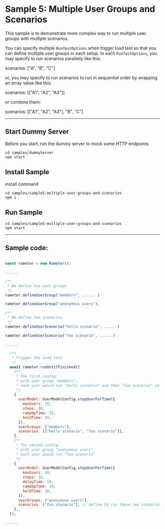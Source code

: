 # Sample 5: Multiple User Groups and Scenarios

This sample is to demonstrate more complex way to run multiple user groups with multiple scenarios.

You can specify multiple `RunTestOptions` when trigger load test so that you can define multiple user groups in each setup. In each `RunTestOptions`, you may specify to run scenarios parallelly like this:

scenarios: ["A", "B", "C"]

or, you may specify to run scenarios to run in sequential order by wrapping an array value like this:

scenarios: [["A1", "A2", "A3"]]

or combine them:

scenarios: [["A1", "A2", "A3"], "B", "C"]

-------

## Start Dummy Server

Before you start, run the dummy server to mock some HTTP endpoints
```
cd samples/dummyServer
npm start
```

## Install Sample

install command
```
cd samples/sample5-multiple-user-groups-and-scenarios
npm i
```

## Run Sample

```
cd samples/sample5-multiple-user-groups-and-scenarios
npm start
```

------

## Sample code: 
```javascript

const rameter = new Rameter();

......

/**
 * We define two user groups
 */
rameter.defineUserGroup("members", ...... )

rameter.defineUserGroup("anonymous users");

/**
 * We define two scenarios
 */
rameter.defineUserScenario("hello scenario", ......)

rameter.defineUserScenario("foo scenario", ......)

......

  /**
   * Trigger the load test
   */
  await rameter.runUntilFinished([
    /**
     * The first config:
     * with user group "members",
     * each user would run "hello scenario" and then "foo scenario" in each iteration
     */
    {
      userModel: UserModelConfig.stepUserForTime({
        maxUsers: 20,
        steps: 10,
        rampUpTime: 15,
        holdTime: 30,
      }),
      userGroups: ["members"],
      scenarios: [["hello scenario", "foo scenario"]],
    },
    /**
     * The second config:
     * with user group "anonymous users",
     * each user would run "foo scenario"
     */
    {
      userModel: UserModelConfig.stepUserForTime({
        maxUsers: 50,
        steps: 10,
        delayTime: 10,
        rampUpTime: 10,
        holdTime: 30,
      }),
      userGroups: ["anonymous users"],
      scenarios: ["foo scenario"], // define to run these two scenarios
    },
  ]);

......
```